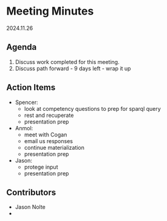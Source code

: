 
# Meeting Minutes
2024.11.26

## Agenda
1. Discuss work completed for this meeting.
2. Discuss path forward - 9 days left - wrap it up

## Action Items
* Spencer:
	* look at competency questions to prep for sparql query
  * rest and recuperate
  * presentation prep
* Anmol:
  * meet with Cogan
  * email us responses
  * continue materialization
  * presentation prep
* Jason:
  * protege input
  * presentation prep

## Contributors
* Jason Nolte
* 
